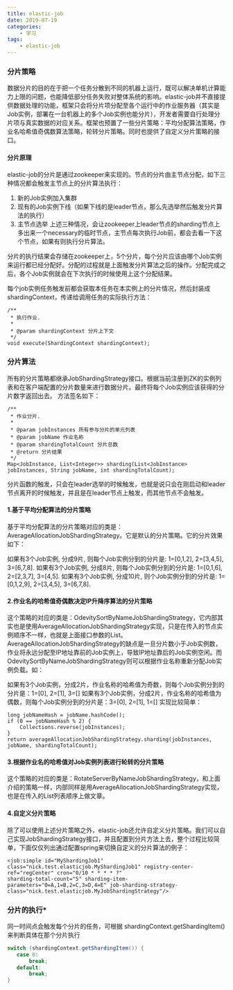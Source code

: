 ```yaml
---
title: elastic-job
date: 2019-07-19
categories:
    - 学习
tags:
    - elastic-job
---
```


### 分片策略
数据分片的目的在于把一个任务分散到不同的机器上运行，既可以解决单机计算能力上限的问题，也能降低部分任务失败对整体系统的影响。elastic-job并不直接提供数据处理的功能，框架只会将分片项分配至各个运行中的作业服务器（其实是Job实例，部署在一台机器上的多个Job实例也能分片），开发者需要自行处理分片项与真实数据的对应关系。框架也预置了一些分片策略：平均分配算法策略，作业名哈希值奇偶数算法策略，轮转分片策略。同时也提供了自定义分片策略的接口。

#### 分片原理
elastic-job的分片是通过zookeeper来实现的。节点的分片由主节点分配，如下三种情况都会触发主节点上的分片算法执行：

1. 新的Job实例加入集群
2. 现有的Job实例下线（如果下线的是leader节点，那么先选举然后触发分片算法的执行）
3. 主节点选举
上述三种情况，会让zookeeper上leader节点的sharding节点上多出来一个necessary的临时节点，主节点每次执行Job前，都会去看一下这个节点，如果有则执行分片算法。

分片的执行结果会存储在zookeeper上，5个分片，每个分片应该由哪个Job实例来运行都已经分配好。分配的过程就是上面触发分片算法之后的操作。分配完成之后，各个Job实例就会在下次执行的时候使用上这个分配结果。

每个job实例任务触发前都会获取本任务在本实例上的分片情况，然后封装成shardingContext，传递给调用任务的实际执行方法：

<!-- more -->

```
/**
 * 执行作业.
 *
 * @param shardingContext 分片上下文
 */
void execute(ShardingContext shardingContext);
```
 
### 分片算法
所有的分片策略都继承JobShardingStrategy接口。根据当前注册到ZK的实例列表和在客户端配置的分片数量来进行数据分片。最终将每个Job实例应该获得的分片数字返回出去。 方法签名如下：

```
/**
 * 作业分片.
 * 
 * @param jobInstances 所有参与分片的单元列表
 * @param jobName 作业名称
 * @param shardingTotalCount 分片总数
 * @return 分片结果
 */
Map<JobInstance, List<Integer>> sharding(List<JobInstance> jobInstances, String jobName, int shardingTotalCount);
```

分片函数的触发，只会在leader选举的时候触发，也就是说只会在刚启动和leader节点离开的时候触发，并且是在leader节点上触发，而其他节点不会触发。

 

#### 1.基于平均分配算法的分片策略

基于平均分配算法的分片策略对应的类是：AverageAllocationJobShardingStrategy。它是默认的分片策略。它的分片效果如下：

如果有3个Job实例, 分成9片, 则每个Job实例分到的分片是: 1=[0,1,2], 2=[3,4,5], 3=[6,7,8].
如果有3个Job实例, 分成8片, 则每个Job实例分到的分片是: 1=[0,1,6], 2=[2,3,7], 3=[4,5].
如果有3个Job实例, 分成10片, 则个Job实例分到的分片是: 1=[0,1,2,9], 2=[3,4,5], 3=[6,7,8].
 

#### 2.作业名的哈希值奇偶数决定IP升降序算法的分片策略

这个策略的对应的类是：OdevitySortByNameJobShardingStrategy，它内部其实也是使用AverageAllocationJobShardingStrategy实现，只是在传入的节点实例顺序不一样，也就是上面接口参数的List<JobInstance>。AverageAllocationJobShardingStrategy的缺点是一旦分片数小于Job实例数，作业将永远分配至IP地址靠前的Job实例上，导致IP地址靠后的Job实例空闲。而OdevitySortByNameJobShardingStrategy则可以根据作业名称重新分配Job实例负载。如：

如果有3个Job实例，分成2片，作业名称的哈希值为奇数，则每个Job实例分到的分片是：1=[0], 2=[1], 3=[]
如果有3个Job实例，分成2片，作业名称的哈希值为偶数，则每个Job实例分到的分片是：3=[0], 2=[1], 1=[]
实现比较简单：
```
long jobNameHash = jobName.hashCode();
if (0 == jobNameHash % 2) {
    Collections.reverse(jobInstances);
}
return averageAllocationJobShardingStrategy.sharding(jobInstances, jobName, shardingTotalCount);
```

#### 3.根据作业名的哈希值对Job实例列表进行轮转的分片策略

这个策略的对应的类是：RotateServerByNameJobShardingStrategy，和上面介绍的策略一样，内部同样是用AverageAllocationJobShardingStrategy实现，也是在传入的List<JobInstance>列表顺序上做文章。

 

#### 4.自定义分片策略

除了可以使用上述分片策略之外，elastic-job还允许自定义分片策略。我们可以自己实现JobShardingStrategy接口，并且配置到分片方法上去，整个过程比较简单，下面仅仅列出通过配置spring来切换自定义的分片算法的例子：
```
<job:simple id="MyShardingJob1" class="nick.test.elasticjob.MyShardingJob1" registry-center-ref="regCenter" cron="0/10 * * * * ?" 
sharding-total-count="5" sharding-item-parameters="0=A,1=B,2=C,3=D,4=E" job-sharding-strategy-class="nick.test.elasticjob.MyJobShardingStrategy"/>
```

### 分片的执行*
同一时间点会触发每个分片的任务，可根据 shardingContext.getShardingItem() 来判断具体在那个分片执行
``` java
switch (shardingContext.getShardingItem()) {
   case 0:
	   break;
   default:
	   break;
}
```